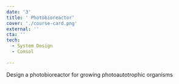 ```yaml
---
date: '3'
title: ' Photobioreactor'
cover: './course-card.png'
external: ''
cta: ''
tech:
  - System Design
  - Comsol
  
---
```


   Design a photobioreactor for growing photoautotrophic organisms
